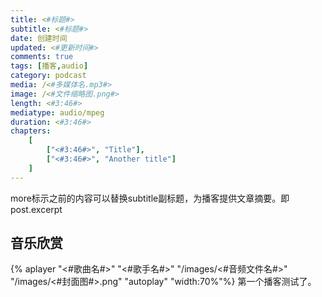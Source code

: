 ```yaml
---
title: <#标题#>
subtitle: <#标题#>
date: 创建时间
updated: <#更新时间#>
comments: true
tags: [播客,audio]
category: podcast
media: /<#多媒体名.mp3#>
image: /<#文件缩略图.png#>
length: <#3:46#>
mediatype: audio/mpeg
duration: <#3:46#>
chapters:
    [
        ["<#3:46#>", "Title"],
        ["<#3:46#>", "Another title"]
    ]
---
```


more标示之前的内容可以替换subtitle副标题，为播客提供文章摘要。即post.excerpt
<!-- more -->
## 音乐欣赏
{% aplayer "<#歌曲名#>" "<#歌手名#>" "/images/<#音频文件名#>" "/images/<#封面图#>.png" "autoplay" "width:70%"%}
第一个播客测试了。
